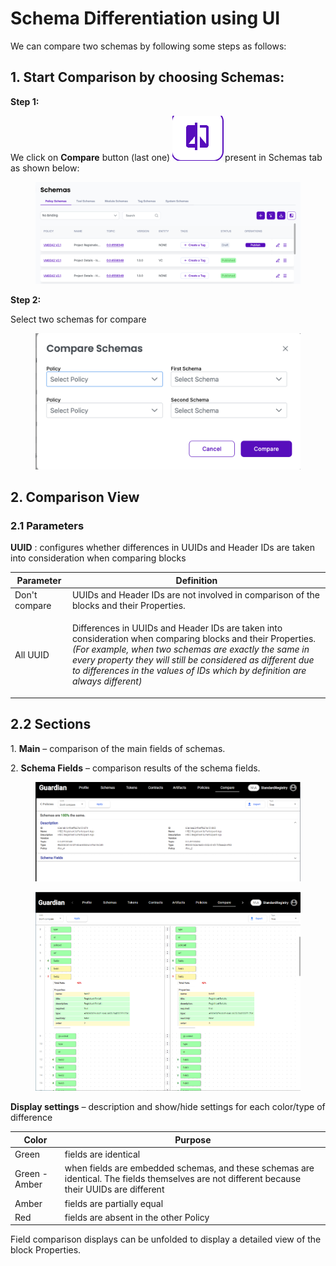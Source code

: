 # Schema Differentiation using UI

We can compare two schemas by following some steps as follows:

## 1. Start Comparison by choosing Schemas:

**Step 1:**

We click on **Compare** button (last one) <img src="../../../../.gitbook/assets/image (429).png" alt="" data-size="line">present in Schemas tab as shown below:

<figure><img src="../../../../.gitbook/assets/image (428).png" alt=""><figcaption></figcaption></figure>

**Step 2:**

Select two schemas for compare

<figure><img src="../../../../.gitbook/assets/image (431).png" alt=""><figcaption></figcaption></figure>

## 2. Comparison View

### 2.1 Parameters

**UUID** : configures whether differences in UUIDs and Header IDs are taken into consideration when comparing blocks

| Parameter     | Definition                                                                                                                                                                                                                                                                                                                         |
| ------------- | ---------------------------------------------------------------------------------------------------------------------------------------------------------------------------------------------------------------------------------------------------------------------------------------------------------------------------------- |
| Don't compare | UUIDs and Header IDs are not involved in comparison of the blocks and their Properties.                                                                                                                                                                                                                                            |
| All UUID      | <p>Differences in UUIDs and Header IDs are taken into consideration when comparing blocks and their Properties.<br><em>(For example, when two schemas are exactly the same in every property they will still be considered as different due to differences in the values of IDs which by definition are always different)</em></p> |

## 2.2 Sections

1\. **Main** – comparison of the main fields of schemas.

2\. **Schema Fields** – comparison results of the schema fields.

<figure><img src="../../../../.gitbook/assets/image (1) (8).png" alt=""><figcaption></figcaption></figure>

<figure><img src="../../../../.gitbook/assets/image (24) (1) (1) (1) (1) (1) (1) (1) (1) (1) (1) (1) (1).png" alt=""><figcaption></figcaption></figure>

**Display settings** _–_ description and show/hide settings for each color/type of difference

| Color         | Purpose                                                                                                                                      |
| ------------- | -------------------------------------------------------------------------------------------------------------------------------------------- |
| Green         | fields are identical                                                                                                                         |
| Green - Amber | when fields are embedded schemas, and these schemas are identical. The fields themselves are not different because their UUIDs are different |
| Amber         | fields are partially equal                                                                                                                   |
| Red           | fields are absent in the other Policy                                                                                                        |

Field comparison displays can be unfolded to display a detailed view of the block Properties.
